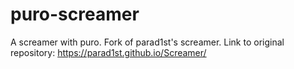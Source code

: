 # puro-screamer
A screamer with puro. Fork of parad1st's screamer.
Link to original repository: https://parad1st.github.io/Screamer/
